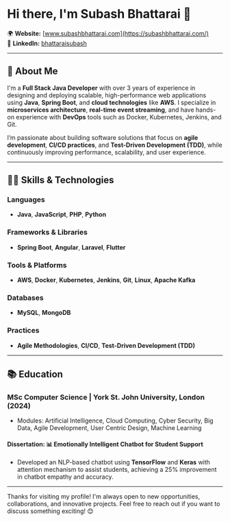 # Hi there, I'm Subash Bhattarai 👋

🌍 **Website:** [www.subashbhattarai.com](https://subashbhattarai.com/)  
🔗 **LinkedIn:** [bhattaraisubash](https://www.linkedin.com/in/bhattaraisubash/)

---

## 🚀 About Me
I'm a **Full Stack Java Developer** with over 3 years of experience in designing and deploying scalable, high-performance web applications using **Java**, **Spring Boot**, and **cloud technologies** like **AWS**. I specialize in **microservices architecture**, **real-time event streaming**, and have hands-on experience with **DevOps** tools such as Docker, Kubernetes, Jenkins, and Git.

I’m passionate about building software solutions that focus on **agile development**, **CI/CD practices**, and **Test-Driven Development (TDD)**, while continuously improving performance, scalability, and user experience.

---

## 👨‍💻 Skills & Technologies

### Languages
- **Java**, **JavaScript**, **PHP**, **Python**

### Frameworks & Libraries
- **Spring Boot**, **Angular**, **Laravel**, **Flutter**

### Tools & Platforms
- **AWS**, **Docker**, **Kubernetes**, **Jenkins**, **Git**, **Linux**, **Apache Kafka**

### Databases
- **MySQL**, **MongoDB**

### Practices
- **Agile Methodologies**, **CI/CD**, **Test-Driven Development (TDD)**

---

## 📚 Education

### MSc Computer Science | York St. John University, London (2024)
- Modules: Artificial Intelligence, Cloud Computing, Cyber Security, Big Data, Agile Development, User Centric Design, Machine Learning

#### Dissertation: 📊 Emotionally Intelligent Chatbot for Student Support
- Developed an NLP-based chatbot using **TensorFlow** and **Keras** with attention mechanism to assist students, achieving a 25% improvement in chatbot empathy and accuracy.
---

Thanks for visiting my profile! I'm always open to new opportunities, collaborations, and innovative projects. Feel free to reach out if you want to discuss something exciting! 😊
